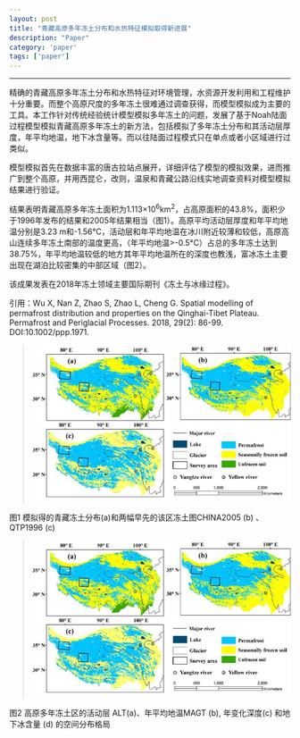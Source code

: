 ```yaml
---
layout: post
title: "青藏高原多年冻土分布和水热特征模拟取得新进展"
description: "Paper"
category: 'paper'
tags: ['paper']
---
```



----------

精确的青藏高原多年冻土分布和水热特征对环境管理，水资源开发利用和工程维护十分重要。而整个高原尺度的多年冻土很难通过调查获得，而模型模拟成为主要的工具。本工作针对传统经验统计模型模拟多年冻土的问题，发展了基于Noah陆面过程模型模拟青藏高原多年冻土的新方法，包括模拟了多年冻土分布和其活动层厚度，年平均地温，地下冰含量等。而以往陆面过程模式只在单点或者小区域进行过类似。

模型模拟首先在数据丰富的唐古拉站点展开，详细评估了模型的模拟效果，进而推广到整个高原，并用西昆仑，改则，温泉和青藏公路沿线实地调查资料对模型模拟结果进行验证。


<!--more-->


结果表明青藏高原多年冻土面积为1.113×10<sup>6</sup>km<sup>2</sup>，占高原面积的43.8%，面积少于1996年发布的结果和2005年结果相当（图1）。高原平均活动层厚度和年平均地温分别是3.23 m和-1.56°C，活动层和年平均地温在冰川附近较薄和较低，高原高山连续多年冻土南部的温度更高，（年平均地温>-0.5°C）占总的多年冻土达到38.75%，年平均地温较低的地方其年平均地温所在的深度也教浅，富冰冻土主要出现在湖泊比较密集的中部区域（图2）。

该成果发表在2018年冻土领域主要国际期刊《冻土与冰缘过程》。

引用：Wu X, Nan Z, Zhao S, Zhao L, Cheng G. Spatial modelling of permafrost distribution and properties on the Qinghai-Tibet Plateau. Permafrost and Periglacial Processes. 2018, 29(2): 86-99. DOI:10.1002/ppp.1971.


> ![](/images/ppp01.jpg)

图1 模拟得的青藏冻土分布(a)和两幅早先的该区冻土图CHINA2005 (b) 、QTP1996 (c)


> ![](/images/ppp01.jpg)

图2 高原多年冻土区的活动层 ALT(a)、年平均地温MAGT (b), 年变化深度(c) 和地下冰含量 (d) 的空间分布格局